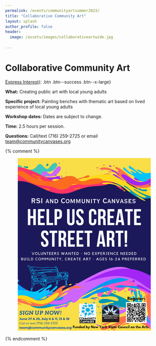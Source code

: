 ```yaml
---
permalink: /events/communityartsummer2023/
title: "Collaborative Community Art"
layout: splash
author_profile: false
header:
  image: /assets/images/collaborativeartwide.jpg

---
```


# Collaborative Community Art 

[Express Interest](https://docs.google.com/forms/d/e/1FAIpQLSdWGCmMoKTAAbvsGEa7RjgIJllkY6fbZ7UbKW9K0_kfVy6n_w/viewform?usp=sf_link){: .btn .btn--success .btn--x-large}


**What:** Creating public art with local young adults

**Specific project:** Painting benches with thematic art based on
lived experience of local young adults

**Workshop dates:** Dates are subject to change.

**Time:** 2.5 hours per session.

**Questions:** Call/text (716) 259-2725 or email
[team@communitycanvases.org](mailto:team@communitycanvases.org)


{% comment %}
<figure style="max-width: 900px" class="align-center">
  <img src="/assets/images/posters/CollaborativeArt.jpg" alt="Collaborate Art Poster">
</figure> 
{% endcomment %}

